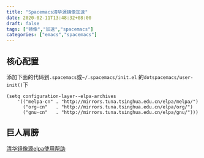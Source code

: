 ```yaml
---
title: "Spacemacs清华源镜像加速"
date: 2020-02-11T13:48:32+08:00
draft: false
tags: ["镜像","加速","spacemacs"]
categories: ["emacs","spacemacs"]
---
```

## 核心配置

添加下面的代码到`.spacemacs`或`~/.spacemacs/init.el` 的`dotspacemacs/user-init()`下

```elpa
(setq configuration-layer--elpa-archives
    '(("melpa-cn" . "http://mirrors.tuna.tsinghua.edu.cn/elpa/melpa/")
      ("org-cn"   . "http://mirrors.tuna.tsinghua.edu.cn/elpa/org/")
      ("gnu-cn"   . "http://mirrors.tuna.tsinghua.edu.cn/elpa/gnu/")))
```

## 巨人肩膀
[清华镜像源elpa使用帮助](https://mirror.tuna.tsinghua.edu.cn/help/elpa/)

